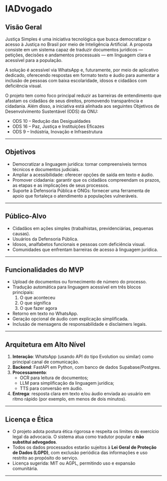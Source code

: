 # IADvogado

## Visão Geral

Justiça Simples é uma iniciativa tecnológica que busca democratizar o acesso à Justiça no Brasil por meio de Inteligência Artificial. A proposta consiste em um sistema capaz de traduzir documentos jurídicos — petições, decisões e andamentos processuais — em linguagem clara e acessível para a população.

A solução é acessível via WhatsApp e, futuramente, por meio de aplicativo dedicado, oferecendo respostas em formato texto e áudio para aumentar a inclusão de pessoas com baixa escolaridade, idosos e cidadãos com deficiência visual.

O projeto tem como foco principal reduzir as barreiras de entendimento que afastam os cidadãos de seus direitos, promovendo transparência e cidadania. Além disso, a iniciativa está alinhada aos seguintes Objetivos de Desenvolvimento Sustentável (ODS) da ONU:

- ODS 10 – Redução das Desigualdades  
- ODS 16 – Paz, Justiça e Instituições Eficazes  
- ODS 9 – Indústria, Inovação e Infraestrutura  

---

## Objetivos

- Democratizar a linguagem jurídica: tornar compreensíveis termos técnicos e documentos judiciais.  
- Ampliar a acessibilidade: oferecer opções de saída em texto e áudio.  
- Promover cidadania: garantir que os cidadãos compreendam os prazos, as etapas e as implicações de seus processos.  
- Suporte à Defensoria Pública e ONGs: fornecer uma ferramenta de apoio que fortaleça o atendimento a populações vulneráveis.

---

## Público-Alvo

- Cidadãos em ações simples (trabalhistas, previdenciárias, pequenas causas).  
- Usuários da Defensoria Pública.  
- Idosos, analfabetos funcionais e pessoas com deficiência visual.  
- Comunidades que enfrentam barreiras de acesso à linguagem jurídica.

---

## Funcionalidades do MVP

- Upload de documentos ou fornecimento de número do processo.  
- Tradução automática para linguagem acessível em três blocos principais:  
  1. O que aconteceu  
  2. O que significa  
  3. O que fazer agora  
- Retorno em texto no WhatsApp.  
- Geração opcional de áudio com explicação simplificada.  
- Inclusão de mensagens de responsabilidade e disclaimers legais.

---

## Arquitetura em Alto Nível

1. **Interação**: WhatsApp (usando API do tipo Evolution ou similar) como principal canal de comunicação.  
2. **Backend**: FastAPI em Python, com banco de dados Supabase/Postgres.  
3. **Processamento**:  
   - OCR para leitura de documentos;  
   - LLM para simplificação da linguagem jurídica;  
   - TTS para conversão em áudio.  
4. **Entrega**: resposta clara em texto e/ou áudio enviada ao usuário em ritmo rápido (por exemplo, em menos de dois minutos).

---

## Licença e Ética

- O projeto adota postura ética rigorosa e respeita os limites do exercício legal da advocacia. O sistema atua como tradutor popular e **não substitui advogados**.  
- Todos os dados processados estarão sujeitos à **Lei Geral de Proteção de Dados (LGPD)**, com exclusão periódica das informações e uso restrito ao propósito do serviço.  
- Licença sugerida: MIT ou AGPL, permitindo uso e expansão comunitária.

---

